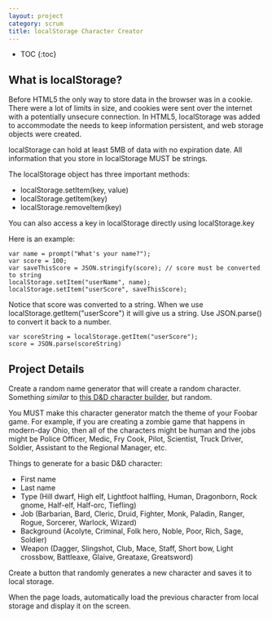 ```yaml
---
layout: project
category: scrum
title: localStorage Character Creator
---
```


* TOC
{:toc}


## What is localStorage?

Before HTML5 the only way to store data in the browser was in a cookie. There were a lot of limits in size, and cookies were sent over the internet with a potentially unsecure connection. In HTML5, localStorage was added to accommodate the needs to keep information persistent, and web storage objects were created.

localStorage can hold at least 5MB of data with no expiration date. All information that you store in localStorage MUST be strings.

The localStorage object has three important methods:

- localStorage.setItem(key, value)
- localStorage.getItem(key)
- localStorage.removeItem(key)

You can also access a key in localStorage directly using localStorage.key

Here is an example:
```
var name = prompt("What's your name?");
var score = 100;
var saveThisScore = JSON.stringify(score); // score must be converted to string
localStorage.setItem("userName", name);
localStorage.setItem("userScore", saveThisScore);
```

Notice that score was converted to a string. When we use localStorage.getItem("userScore") it will give us a string. Use JSON.parse() to convert it back to a number.
```
var scoreString = localStorage.getItem("userScore");
score = JSON.parse(scoreString)
```

## Project Details

Create a random name generator that will create a random character. Something _similar_ to [this D&D character builder](https://www.aidedd.org/dnd-builder/index.php?l=1), but random.

You MUST make this character generator match the theme of your Foobar game. For example, if you are creating a zombie game that happens in modern-day Ohio, then all of the characters might be human and the jobs might be Police Officer, Medic, Fry Cook, Pilot, Scientist, Truck Driver, Soldier, Assistant to the Regional Manager, etc.

Things to generate for a basic D&D character:
  - First name
  - Last name
  - Type (Hill dwarf, High elf, Lightfoot halfling, Human, Dragonborn, Rock gnome, Half-elf, Half-orc, Tiefling)
  - Job (Barbarian, Bard, Cleric, Druid, Fighter, Monk, Paladin, Ranger, Rogue, Sorcerer, Warlock, Wizard)
  - Background (Acolyte, Criminal, Folk hero, Noble, Poor, Rich, Sage, Soldier)
  - Weapon (Dagger, Slingshot, Club, Mace, Staff, Short bow, Light crossbow, Battleaxe, Glaive, Greataxe, Greatsword)

Create a button that randomly generates a new character and saves it to local storage.

When the page loads, automatically load the previous character from local storage and display it on the screen.
